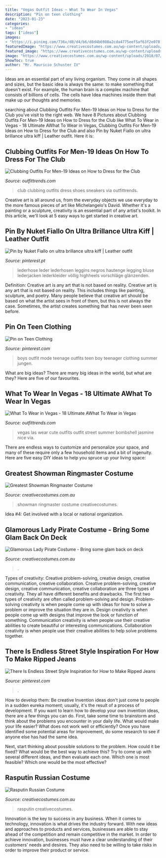 ```yaml
---
title: "Vegas Outfit Ideas ~ What To Wear In Vegas"
description: "Pin on teen clothing"
date: "2023-01-23"
categories:
- "ideas"
tags: ["ideas"]
images:
- "https://i.pinimg.com/736x/d8/d4/b6/d8d4b6988a2cda4775eef5af63f2e078.jpg"
featuredImage: "https://www.creativecostumes.com.au/wp-content/uploads/2018/07/CC_April_18_203-768x1024.jpg"
featured_image: "https://www.creativecostumes.com.au/wp-content/uploads/2020/09/Glamorous-Lady-Pirate-Costume.jpg"
image: "https://www.creativecostumes.com.au/wp-content/uploads/2018/07/CC_April_18_203-768x1024.jpg"
ShowToc: true
author: "Mr. Mauricio Schuster IV"
---
```



Ideas are an essential part of any living organism. They come in all shapes and sizes, but the basic idea is always the same: to make something that doesn't exist. For example, the human brain is a complex machine that consists of billions of cells. The cells have Idea machines inside them that make up our thoughts and memories.

	

		
searching about Clubbing Outfits For Men-19 Ideas on How to Dress for the Club you've visit to the right web. We have 8 Pictures about Clubbing Outfits For Men-19 Ideas on How to Dress for the Club like What To Wear in Vegas - 18 Ultimate AWhat To Wear in Vegas, Clubbing Outfits For Men-19 Ideas on How to Dress for the Club and also Pin by Nuket Fiallo on ultra brillance ultra kiff | Leather outfit. Here it is:
		
    
## Clubbing Outfits For Men-19 Ideas On How To Dress For The Club

<img loading=lazy src="http://www.outfittrends.com/wp-content/uploads/2017/03/shoes.jpg" onerror="this.onerror=null;this.src='https://tse1.mm.bing.net/th?id=OIP.8Y1TN1PJfi20dhg4D3jfKAHaEm&amp;pid=15.1';" alt="Clubbing Outfits For Men-19 Ideas on How to Dress for the Club">

_Source: outfittrends.com_

>club clubbing outfits dress shoes sneakers via outfittrends. 

	

Creative art is all around us, from the everyday objects we use everyday to the more famous pieces of art like Michelangelo's David. Whether it's a painting or a sculpture, creativity is an essential part of any artist's toolkit. In this article, we'll look at 5 easy ways to get started in creative art.

    
## Pin By Nuket Fiallo On Ultra Brillance Ultra Kiff | Leather Outfit

<img loading=lazy src="https://i.pinimg.com/736x/52/30/a8/5230a805f8044c9ee302450a04c7aadd.jpg" onerror="this.onerror=null;this.src='https://tse3.mm.bing.net/th?id=OIP.Nu-ktxU56ujB_zgxfLfuTQHaOc&amp;pid=15.1';" alt="Pin by Nuket Fiallo on ultra brillance ultra kiff | Leather outfit">

_Source: pinterest.pt_

>lederhose leder lederhosen leggins negros hautenge legging bluse lederjacken lederkleider völlig highheels vorschläge glänzenden. 

	

Definition: Creative art is any art that is not based on reality.
Creative art is any art that is not based on reality. This includes things like painting, sculpture, and poetry. Many people believe that creative art should be based on what the artist sees in front of them, but this is not always the case. Sometimes, the artist creates something that has never been seen before.

    
## Pin On Teen Clothing

<img loading=lazy src="https://i.pinimg.com/736x/d8/d4/b6/d8d4b6988a2cda4775eef5af63f2e078.jpg" onerror="this.onerror=null;this.src='https://tse4.mm.bing.net/th?id=OIP.n7PvXabulPZ8aufj4XEqCQHaO-&amp;pid=15.1';" alt="Pin on Teen Clothing">

_Source: pinterest.com_

>boys outfit mode teenage outfits teen boy teenager clothing summer jungen. 

	

What are big ideas?
There are many big ideas in the world, but what are they? Here are five of our favourites.

    
## What To Wear In Vegas - 18 Ultimate AWhat To Wear In Vegas

<img loading=lazy src="https://www.outfittrends.com/wp-content/uploads/2016/10/fashionbomb1.jpg" onerror="this.onerror=null;this.src='https://tse1.mm.bing.net/th?id=OIP.dJgrX1Jq0FJiEM5tENZeEQAAAA&amp;pid=15.1';" alt="What To Wear in Vegas - 18 Ultimate AWhat To Wear in Vegas">

_Source: outfittrends.com_

>vegas las wear cute outfits outfit street summer bombshell jasmine nice via. 

	

There are endless ways to customize and personalize your space, and many of these require only a few household items and a bit of ingenuity. Here are five easy DIY ideas to help you spruce up your living space: 

    
## Greatest Showman Ringmaster Costume

<img loading=lazy src="https://www.creativecostumes.com.au/wp-content/uploads/2018/07/CC_April_18_143-768x1024.jpg" onerror="this.onerror=null;this.src='https://tse4.mm.bing.net/th?id=OIP.H4ZFNKpHeIE-qf8FTudOCAHaJ4&amp;pid=15.1';" alt="Greatest Showman Ringmaster Costume">

_Source: creativecostumes.com.au_

>showman ringmaster costume creativecostumes. 

	

Idea #4: Get involved with a local or national organization.
 

    
## Glamorous Lady Pirate Costume - Bring Some Glam Back On Deck

<img loading=lazy src="https://www.creativecostumes.com.au/wp-content/uploads/2020/09/Glamorous-Lady-Pirate-Costume.jpg" onerror="this.onerror=null;this.src='https://tse2.mm.bing.net/th?id=OIP.OrR_F9_wXQ98OKnSffXrlQHaJ4&amp;pid=15.1';" alt="Glamorous Lady Pirate Costume - Bring some glam back on deck">

_Source: creativecostumes.com.au_

>. 

	

Types of creativity: Creative problem-solving, creative design, creative communication, creative collaboration.
Creative problem-solving, creative design, creative communication, creative collaboration are three types of creativity. They all have different benefits and drawbacks. The first two types of creativity are often called problem-solving and design. Problem-solving creativity is when people come up with ideas for how to solve a problem or improve the situation they are in. Design creativity is when people come up with designs that improve the look or function of something. Communication creativity is when people use their creative abilities to create beautiful or interesting communications. Collaboration creativity is when people use their creative abilities to help solve problems together.

    
## There Is Endless Street Style Inspiration For How To Make Ripped Jeans

<img loading=lazy src="https://i.pinimg.com/736x/7c/69/05/7c6905be84459bcfa6796cd116b2ad13.jpg" onerror="this.onerror=null;this.src='https://tse1.mm.bing.net/th?id=OIP.2cBzvd1iGH5ZDDYkEV6SOQHaNM&amp;pid=15.1';" alt="There Is Endless Street Style Inspiration for How to Make Ripped Jeans">

_Source: pinterest.com_

>. 

	

How to develop them: Be creative
Invention ideas don't just come to people in a sudden eureka moment; usually, it's the result of a process of development. If you want to learn how to develop your own invention ideas, there are a few things you can do. 
First, take some time to brainstorm and think about the problems you encounter in your daily life. What would make your life easier? What does not work well or efficiently? Once you have identified some potential areas for improvement, do some research to see if anyone else has had the same idea. 

Next, start thinking about possible solutions to the problem. How could it be fixed? What would be the best way to achieve this? Try to come up with several different ideas, and then evaluate each one. Which one is most feasible? Which one would be the most effective?

    
## Rasputin Russian Costume

<img loading=lazy src="https://www.creativecostumes.com.au/wp-content/uploads/2018/07/CC_April_18_203-768x1024.jpg" onerror="this.onerror=null;this.src='https://tse1.mm.bing.net/th?id=OIP.wkQCxmMmILNO4KT-GhqTbgHaJ4&amp;pid=15.1';" alt="Rasputin Russian Costume">

_Source: creativecostumes.com.au_

>rasputin creativecostumes. 

	

Innovation is the key to success in any business. When it comes to technology, innovation is what drives the industry forward. With new ideas and approaches to products and services, businesses are able to stay ahead of the competition and remain competitive in the market. In order to achieve innovation, businesses must have a clear understanding of their customers’ needs and desires. They also need to be willing to take risks in order to improve their product or service.

